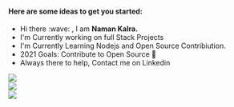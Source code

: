 #### Here are some ideas to get you started:
<ul>
  <li>Hi there :wave: , I am <b>Naman Kalra.</b></li>
  <li>I'm Currently working on full Stack Projects</li>
  <li>I'm Currently Learning Nodejs and Open Source Contribiution.</li>
  <li> 2021 Goals: Contribute to Open Source 💪</li>
  <li>Always there to help, Contact me on Linkedin</li>
  </ul>


<a href="https://github.com/anuraghazra/github-readme-stats">
  <img align="left" src="https://github-readme-stats.vercel.app/api?username=Naman-1234&theme=radical&count_private=true" />
 </a>

<br>

<a href="https://github.com/anuraghazra/github-readme-stats">
  <img align="left" src="https://github-readme-stats.vercel.app/api/top-langs/?username=Naman-1234&&hide=CSS&layout=compact&theme=radical" />
 </a>
 
<br>
<a href="https://git.io/streak-stats" display="block" width="100%">
  <img align ="left" src="https://github-readme-streak-stats.herokuapp.com/?user=Naman-1234" />
 </a>
  

